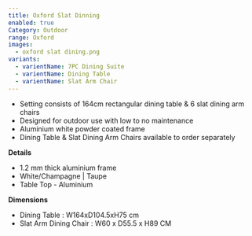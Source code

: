 ```yaml
---
title: Oxford Slat Dinning
enabled: true
Category: Outdoor
range: Oxford
images:
  - oxford slat dining.png
variants:
  - varientName: 7PC Dining Suite
  - varientName: Dining Table
  - varientName: Slat Arm Chair
---
```

* Setting consists of 164cm rectangular dining table & 6 slat dining arm chairs
* Designed for outdoor use with low to no maintenance
* Aluminium white powder coated frame
* Dining Table & Slat Dining Arm Chairs available to order separately

**Details**
* 1.2 mm thick aluminium frame
* White/Champagne | Taupe
* Table Top - Aluminium


**Dimensions**
* Dining Table : W164xD104.5xH75 cm
* Slat Arm Dining Chair : W60 x D55.5 x H89 CM